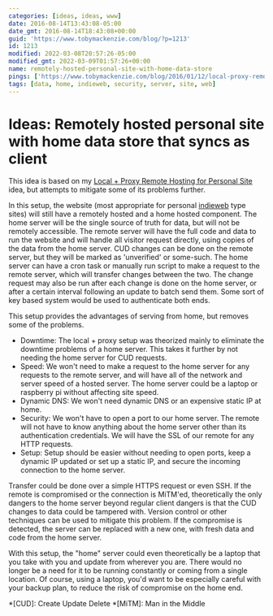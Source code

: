 ```yaml
---
categories: [ideas, ideas, www]
date: 2016-08-14T13:43:08-05:00
date_gmt: 2016-08-14T18:43:08+00:00
guid: 'https://www.tobymackenzie.com/blog/?p=1213'
id: 1213
modified: 2022-03-08T20:57:26-05:00
modified_gmt: 2022-03-09T01:57:26+00:00
name: remotely-hosted-personal-site-with-home-data-store
pings: ['https://www.tobymackenzie.com/blog/2016/01/12/local-proxy-remote-hosting-personal-site/']
tags: [data, home, indieweb, security, server, site, web]
---
```


Ideas: Remotely hosted personal site with home data store that syncs as client
==============================================================================

This idea is based on my [Local + Proxy Remote Hosting for Personal Site](https://www.tobymackenzie.com/blog/2016/01/12/local-proxy-remote-hosting-personal-site/) idea, but attempts to mitigate some of its problems further.

<!--more-->

In this setup, the website (most appropriate for personal [indieweb](https://indieweb.org/) type sites) will still have a remotely hosted and a home hosted component.  The home server will be the single source of truth for data, but will not be remotely accessible.  The remote server will have the full code and data to run the website and will handle all visitor request directly, using copies of the data from the home server.  CUD changes can be done on the remote server, but they will be marked as 'unverified' or some-such.  The home server can have a cron task or manually run script to make a request to the remote server, which will transfer changes between the two.  The change request may also be run after each change is done on the home server, or after a certain interval following an update to batch send them.  Some sort of key based system would be used to authenticate both ends.

This setup provides the advantages of serving from home, but removes some of the problems.

- Downtime: The local + proxy setup was theorized mainly to eliminate the downtime problems of a home server.  This takes it further by not needing the home server for CUD requests.
- Speed: We won't need to make a request to the home server for any requests to the remote server, and will have all of the network and server speed of a hosted server.  The home server could be a laptop or raspberry pi without affecting site speed.
- Dynamic DNS: We won't need dynamic DNS or an expensive static IP at home.
- Security: We won't have to open a port to our home server.  The remote will not have to know anything about the home server other than its authentication credentials.  We will have the SSL of our remote for any HTTP requests.
- Setup: Setup should be easier without needing to open ports, keep a dynamic IP updated or set up a static IP, and secure the incoming connection to the home server.

Transfer could be done over a simple HTTPS request or even SSH.  If the remote is compromised or the connection is MiTM'ed, theoretically the only dangers to the home server beyond regular client dangers is that the CUD changes to data could be tampered with.  Version control or other techniques can be used to mitigate this problem.  If the compromise is detected, the server can be replaced with a new one, with fresh data and code from the home server.

With this setup, the "home" server could even theoretically be a laptop that you take with you and update from wherever you are.  There would no longer be a need for it to be running constantly or coming from a single location.  Of course, using a laptop, you'd want to be especially careful with your backup plan, to reduce the risk of compromise on the home end.

*[CUD]: Create Update Delete
*[MiTM]: Man in the Middle
